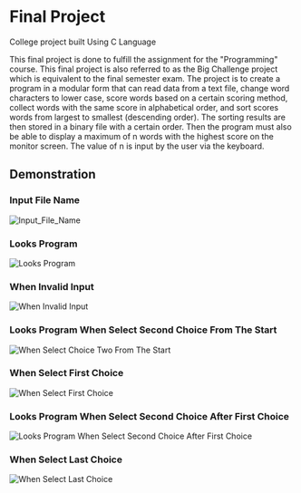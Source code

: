# Final Project 
College project built Using C Language

This final project is done to fulfill the assignment for the "Programming" course. 
This final project is also referred to as the Big Challenge project which is equivalent to the final semester exam. 
The project is to create a program in a modular form that can read data from a text file, change word characters to lower case, score words based on a certain scoring method, collect words with the same score in alphabetical order, and sort scores words from largest to smallest (descending order). 
The sorting results are then stored in a binary file with a certain order. 
Then the program must also be able to display a maximum of n words with the highest score on the monitor screen. 
The value of n is input by the user via the keyboard.

## Demonstration
### Input File Name
![Input_File_Name](https://github.com/Findney/final-project-C-USK/blob/main/pictures/pic1.png)

### Looks Program
![Looks Program](https://github.com/Findney/final-project-C-USK/blob/main/pictures/pic2.png)

### When Invalid Input
![When Invalid Input](https://github.com/Findney/final-project-C-USK/blob/main/pictures/pic4.png)

### Looks Program When Select Second Choice From The Start
![When Select Choice Two From The Start](https://github.com/Findney/final-project-C-USK/blob/main/pictures/pic3.png)

### When Select First Choice
![When Select First Choice](https://github.com/Findney/final-project-C-USK/blob/main/pictures/pic5.png)

### Looks Program When Select Second Choice After First Choice
![Looks Program When Select Second Choice After First Choice](https://github.com/Findney/final-project-C-USK/blob/main/pictures/pic6.png)

### When Select Last Choice
![When Select Last Choice](https://github.com/Findney/final-project-C-USK/blob/main/pictures/pic7.png)


